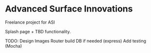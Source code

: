 # Advanced Surface Innovations
Freelance project for ASI

Splash page + TBD functionality.  

TODO:
  Design
  Images
  Router build
  DB if needed (express)
  Add testing (Mocha)
